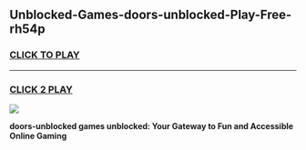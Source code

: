 
## Unblocked-Games-doors-unblocked-Play-Free-rh54p
<h3>
<a href="https://premium76.site?title=doors-unblocked&ref=18A1">CLICK TO PLAY</a></h3>
<hr>

<h3>
<a href="https://premium76.site?title=doors-unblocked&ref=18A1">CLICK 2 PLAY</a>
  
</h3>

<a href="https://premium76.site?title=doors-unblocked&ref=18A1"><img src="https://clearcache.store/games.png"></a>


**doors-unblocked games unblocked: Your Gateway to Fun and Accessible Online Gaming**
